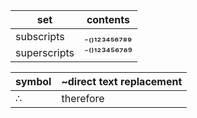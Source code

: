 

| set | contents |
| --- | --- |
| subscripts | ₋₍₎₁₂₃₄₅₆₇₈₉ |
| superscripts | ⁻⁽⁾¹²³⁴⁵⁶⁷⁸⁹ |

| symbol | ~direct text replacement |
| --- | --- |
| ∴ | therefore |

